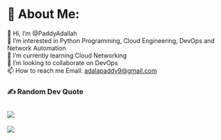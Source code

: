 # 💫 About Me:
👋 Hi, I’m @PaddyAdallah<br>👀 I’m interested in Python Programming, Cloud Engineering, DevOps and Network Automation<br>🌱 I’m currently learning Cloud Networking<br>💞️ I’m looking to collaborate on DevOps<br>📫 How to reach me Email: adalapaddy9@gmail.com

### ✍️ Random Dev Quote
![](https://quotes-github-readme.vercel.app/api?type=horizontal&theme=radical)
---
[![](https://visitcount.itsvg.in/api?id=PaddyAdallah&icon=0&color=0)](https://visitcount.itsvg.in)

  <!-- Proudly created with GPRM ( https://gprm.itsvg.in ) -->
  

